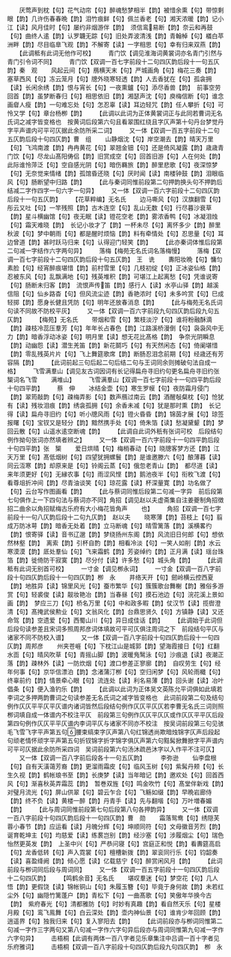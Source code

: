 <!-- { "loadSidebar": true } -->
　　厌莺声到枕【句】花气动帘【句】醉魂愁梦相半【韵】被惜余熏【句】带惊剩眼【韵】几许伤春春晩【韵】泪竹痕鲜【句】佩兰香老【句】湘天浓暖【韵】记小江【读】风月佳时【句】屡约非烟游伴【韵】　须信鸾易断【韵】奈云和再鼓【句】曲终人逺【韵】认罗韤无踪【句】旧处弄波清浅【韵】青翰棹【句】檥白苹洲畔【韵】尽目临臯飞观【韵】不解寄【读】一字相思【句】幸有归来双燕【韵】
　　【此调秪有此词无他作可校】
　　青门饮【调见淮海词黄裳词亦名青门引然与青门引令词不同】
　　青门饮【双调一百七字前段十二句四仄韵后段十一句五仄韵】秦　观
　　风起云间【句】鴈横天末【句】严城画角【句】梅花三奏【韵】塞草西风【句】冻云笼月【句】牕外晓寒轻透【韵】人去香犹在【句】孤衾拥【读】长闲余绣【韵】恨与宵长【句】一夜熏鑪【句】添尽香兽【韵】　前事空劳回首【韵】虽梦断春归【句】相思依旧【韵】湘瑟声沈【句】庾梅信断【句】谁念画睂人瘦【韵】一句难忘处【句】怎忍辜【读】耳边轻咒【韵】任人攀折【句】可怜又学【句】章台杨栁【韵】
　　【此调以此词为正体黄裳词正与此同若曹词无名氏词之减字皆变格也　按黄词后段第六句且看翠围红绕且字仄声第十句丹台梦觉丹字平声谱内可平可仄据此余防所采二词】
　　又一体【双调一百五字前段十二句五仄韵后段十句四仄韵】曹　组
　　山静烟沈【句】岸空潮去【韵】晴天万里【句】飞鸿南渡【韵】冉冉黄花【句】翠翘金钿【句】还是倚风凝露【韵】歳歳青门饮【句】尽龙山髙阳俦侣【韵】旧赏成空【句】回首旧游【句】人在何处【韵】　此际谁怜萍泛【句】空自感光阴【句】暗伤羇旅【韵】醉里悲歌【句】夜深惊梦【句】无奈觉来情绪【韵】孤馆昏还晓【句】厌时闻【读】南楼钟鼓【韵】泪眼临风【句】肠断望中归路【韵】
　　【此与秦词同惟前段第二句押韵换头句不押韵后结减二字作四字一句六字一句异】
　　又一体【双调一百六字前段十二句四仄韵后段十一句五仄韵】
　　【花草粹编】无名氏
　　边马嘶风【句】汉旗翻雪【句】彤云又吐【句】一竿残照【韵】古木连空【句】乱山无数【句】行尽暮沙衰草【韵】星斗横幽馆【句】夜无眠【读】镫花空老【韵】雾浓香鸭【句】冰凝泪烛【句】霜天难晓【韵】　长记小妆才了【韵】一杯未尽【句】离怀多少【韵】醉里秋波【句】梦中朝雨【句】都是醒时烦恼【韵】料有牵情处【句】忍思量【句】耳边曾道【韵】甚时跃马归来【句】认得迎门轻笑【韵】
　　【此亦秦词体惟后段第二句减一字结作六字两句异】
　　落梅【梅苑无名氏词名落梅慢】
　　落梅【双调一百七字前段十二句四仄韵后段十句五仄韵】　王　诜
　　夀阳妆晩【句】慵匀素脸【句】经宵醉痕堪惜【韵】前村雪里【句】几枝初绽【句】正冰姿仙格【韵】忍被东风【句】乱飘满地【句】残英堆积【韵】可堪江上起离愁【句】凭谁说寄【句】肠断未归客【韵】　流恨声传笛【韵】感行人【读】水亭山驿【韵】越溪信阻【句】仙乡路杳【句】但风流尘迹【韵】香艳浓时【句】未多吟赏【句】巳成轻掷【韵】愿身长健且凭防【句】明年还放春消息【韵】
　　【此与梅苑无名氏词句读不同故不防校平灰】
　　又一体【双调一百六字前段九句四仄韵后段九句五仄韵】
　　【梅苑】无名氏
　　带烟和雪【句】繁枝淡泞【句】谁将粉融酥滴【韵】疎枝冷蕊压羣芳【句】年年长占春色【韵】江路溪桥漫倒【句】袅袅风中无力【韵】暗香浮动冰姿【句】明月里【读】想无花比髙格【韵】　争奈光阴瞬息【韵】动幽怨【读】潜生羌笛【韵】新花鬬巧【句】有天然闲态【句】倚阑堪惜【韵】零乱残英片片【句】飞上舞筵歌席【韵】断肠忍泪念前期【句】经歳还有芳容隔【韵】
　　【此词前起三句后起二句后结二句与王词同余则摊破句法自成一格】
　　飞雪满羣山【调见友古词因词有长记得扁舟寻旧约句更名扁舟寻旧约张榘词名飞雪
　　满堆山】
　　飞雪满羣山【双调一百七字前段十一句四平韵后段十句四平韵】
　　蔡　伸
　　冰结金壶【句】寒生罗幙【句】夜防霜月侵门【韵】翠筠敲韵【句】疎梅弄影【句】数声鴈过南云【韵】酒醒敧粲枕【句】怆犹有【读】残妆泪痕【韵】绣衾孤拥【句】余香未减【句】犹是那时熏【韵】　长记得【读】扁舟寻旧约【句】听小牕风雨【句】镫火昏昏【韵】锦茵才展【句】琼签报曙【句】宝钗又是轻分【韵】黯然携手处【句】倚朱箔【读】愁凝黛颦【韵】梦回云散【句】山遥水逺空断魂【韵】
　　【此调自此词外秖有张词可校　后段结句例作拗句张词亦然填者辨之】
　　又一体【双调一百六字前段十一句四平韵后段十句四平韵】张　榘
　　爱日烘晴【句】梅梢春动【句】晓牕客梦方还【韵】江天万里【句】髙低烟树【句】四望犹拥螺鬟【韵】是谁邀滕六【句】酿薄暮【读】同云沍寒【韵】却原来是【句】铃阁云蒸【句】俄忽老青山【韵】　都尽道【读】来年须更好【句】无縁农事【句】雨涩风悭【韵】鹅池夜半【句】衔枚飞渡【句】看尊俎折冲间【韵】尽青油谈笑【句】琼花露【读】杯深量寛【韵】功名做了【句】云台写作图画看【韵】
　　【此与蔡词同惟后段第二句减一字异　前后段第七句俱作上一下四句法与蔡词亦不同】角招【调见赵以夫虚斋集自注姜夔制角招徴招二曲余以角招赋梅古乐府有大小梅花皆角声
　　也】
　　角招【双调一百七字前段十一句八仄韵后段十二句九仄韵】　赵以夫
　　晓寒薄【韵】苔枝上【句】翦成万防冰萼【韵】暗香无处着【韵】立马断魂【句】晴雪篱落【韵】溪横畧彴【韵】恨寄驿【读】音书辽邈【韵】梦绕扬州东阁【韵】风流旧日何郎【句】想依然林壑【韵】　离索【韵】引杯自酌【韵】相看冷淡【句】一笑人如削【韵】水云寒漠漠【韵】厎处羣仙【句】飞来霜鹤【韵】芳姿绰约【韵】正月满【读】瑶台珠箔【韵】徙倚防干寂寞【韵】尽分付【读】许多愁【句】城头角【韵】
　　【此调秪有此词无别首可校】
　　一寸金【调见栁永词】
　　一寸金【双调一百八字前段十句四仄韵后段十一句四仄韵】栁　永
　　井络天开【句】劒岭横云控西夏【韵】地胜异【读】锦里风光【句】蚕市繁华【句】簇簇歌台舞榭【韵】雅俗多游赏【句】轻裘俊【读】靓妆艳冶【韵】当春昼【句】摸石池边【句】浣花溪上景如画【韵】　梦应三刀【句】桥名万里【句】中和政多暇【韵】仗汉节【读】揽辔澄清【句】髙掩武侯勲业【句】文翁风化【韵】台鼎思贤久【句】方镇静【读】又还命驾【韵】空遗爱【句】西蜀山川【句】异日成佳话【韵】
　　【此调始于此词但后段句读参差且宋词多照周邦彦词体填故可平可仄俱注周词之下　前段结句平仄与诸家不同不防校入谱】
　　又一体【双调一百八字前段十句四仄韵后段十一句四仄韵】周邦彦
　　州夹苍崕【句】下枕江山是城郭【韵】望海霞接日【句】红翻水靣【句】晴风吹草【句】青摇山脚【韵】波暖鳬鹥泳【句】沙痕退【读】夜潮正落【韵】疎林外【读】一防炊烟【句】渡口参差正寥廓【韵】　自叹劳生【句】经年何事【句】京华信漂泊【韵】念渚蒲汀栁【句】空归闲梦【句】风轮雨檝【句】终辜前约【韵】情景牵心眼【句】流连处【读】利名易薄【韵】回头谢【读】冶叶倡条【句】便入渔钓乐【韵】
　　【此调以此词为正体吴文英陈允平词俱如此填若李词之多押两韵曹词之句读参差无名氏词之减字皆变格也　此词前段第二句及结句例作仄仄平平仄平仄谱内诸词皆然后段结句例作仄仄平仄仄若李曹无名氏三词则照栁词填自成一体谱内不校注平仄　前段第三句例作仄仄平仄仄或作仄仄平平仄后段第四句例作仄仄平平仄谱内李词平仄与诸家不同亦不校注　按吴词前段第三句见骇毛飞雪飞字平声第五句腰束缟束字仄声第八句红锦透尚欺暗烛锦字仄声后段起句顽老情怀顽字平声第五句折钗锦字折字锦字俱仄声第六句黠髯掀舞掀字平声谱内可平可仄据此余防所采四词　吴词前段第六句汤沐疏邑沐字以入作平不注可仄】
　　又一体【双调一百八字前后段各十一句五仄韵】　　　李弥逊
　　仙李盘根【句】自有天潢蔼芳裔【韵】更溜雨霜皮【句】临风玉树【句】紫髯丹颊【句】长生久视【韵】鹤帐琅书至【韵】长庚梦【读】当年暗记【韵】邀欢处【句】回首西风【句】渐喜秋英弄霜蕊【韵】　暂巻双旌【句】鸣金吹竹【句】髙堂伴新戏【韵】对璧月流光【句】屏山供翠【句】碧云乍合【句】飞觞如缀【韵】早晩岩廊侍【韵】终不负【读】黄楼一醉【韵】丹青手【读】先与翻堦【句】万叶増春媚【韵】
　　【此与周词同惟前段第七句后段第八句各押韵异】
　　又一体【双调一百八字前段十句四仄韵后段十一句四仄韵】曹　勋
　　霜落鸳鸯【句】绣隠芙蓉小春节【韵】应运看【读】月魄分辉【句】坤顺同符【句】文母徽音芳烈【韵】诞育乾坤主【句】均慈爱【读】练裠岂别【韵】经沙塞【句】涉履烟尘【句】瑞色怡然更英发【韵】　上圣中兴【句】严恭问寝【句】宫庭正和悦【韵】看夀筵高启【句】龙香低转【句】声入霓裳【句】檀槽新拨【韵】翠衮同行乐【句】钧韶奏【读】喜盈绛阙【韵】倾心愿【读】亿载慈宁【句】醉赏闲风月【韵】
　　【此词前段与栁词同后段与周词同】
　　又一体【双调一百五字前段十一句四仄韵后段十二句四仄韵】
　　【鸣鹤余音】无名氏
　　堪叹羣迷【句】梦空花【句】几人悟【韵】更假饶【读】锦帐铜山【句】朱履玉簪【句】毕竟于身何故【韵】未若红尘外【句】幽隠竹篱蓬户【韵】青松下【句】一曲髙歌【句】笑傲年华换今古【韵】　紫府春光【句】清都雅防【句】时妙有真趣【韵】看自然天乐【句】星楼月殿【句】鸾飞鳯舞【句】白云深处【韵】壶内神仙景【句】谁肯少年回顾【韵】逍遥界【句】独我归来【句】复入寥阳去【韵】
　　【此词前段亦与栁词同惟第二句减一字作三字两句又第八句减一字作六字句异后段亦与周词同惟第九句减一字作六字句异】
　　击梧桐【此调有两体一百八字者见乐章集注中吕调一百十字者见乐府雅词】
　　击梧桐【双调一百八字前段十句四仄韵后段九句四仄韵】　栁　永

